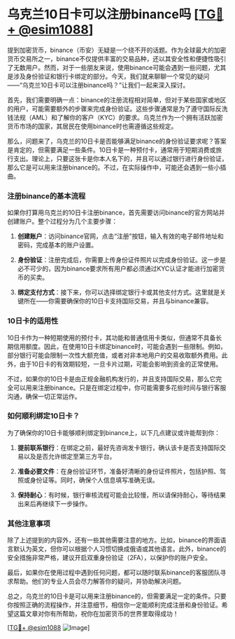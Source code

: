 # 乌克兰10日卡可以注册binance吗 [[TG💪+ @esim1088](https://t.me/s/esim1088)]

提到加密货币，binance（币安）无疑是一个绕不开的话题。作为全球最大的加密货币交易所之一，binance不仅提供丰富的交易品种，还以其安全性和便捷性吸引了无数用户。然而，对于一些朋友来说，使用binance可能会遇到一些问题，尤其是涉及身份验证和银行卡绑定的部分。今天，我们就来聊聊一个常见的疑问——“乌克兰10日卡可以注册binance吗？”让我们一起来深入探讨。

首先，我们需要明确一点：binance的注册流程相对简单，但对于某些国家或地区的用户，可能需要额外的步骤来完成身份验证。这些步骤通常是为了遵守国际反洗钱法规（AML）和了解你的客户（KYC）的要求。乌克兰作为一个拥有活跃加密货币市场的国家，其居民在使用binance时也需遵循这些规定。

那么，问题来了，乌克兰的10日卡是否能够满足binance的身份验证要求呢？答案是肯定的，但需要满足一些条件。10日卡是一种预付卡，通常用于短期消费或旅行支出。理论上，只要这张卡是你本人名下的，并且可以通过银行进行身份验证，那么它是可以用来注册binance的。不过，在实际操作中，可能还会遇到一些小插曲。

### 注册binance的基本流程

如果你打算用乌克兰的10日卡注册binance，首先需要访问binance的官方网站并创建账户。整个过程分为几个主要步骤：

1. **创建账户**：访问binance官网，点击“注册”按钮，输入有效的电子邮件地址和密码，完成基本的账户设置。
   
2. **身份验证**：注册完成后，你需要上传身份证件照片以完成身份验证。这一步是必不可少的，因为binance要求所有用户都必须通过KYC认证才能进行加密货币的买卖。

3. **绑定支付方式**：接下来，你可以选择绑定银行卡或其他支付方式。这里就是关键所在——你需要确保你的10日卡支持国际交易，并且与binance兼容。

### 10日卡的适用性

10日卡作为一种短期使用的预付卡，其功能和普通信用卡类似，但通常不具备长期信用额度。因此，在使用10日卡绑定binance时，可能会遇到一些限制。例如，部分银行可能会限制一次性大额充值，或者对非本地用户的交易收取额外费用。此外，由于10日卡的有效期较短，一旦卡片过期，可能会影响到资金的正常使用。

不过，如果你的10日卡是由正规金融机构发行的，并且支持国际交易，那么它完全可以用来注册binance。只是在绑定过程中，你可能需要多花些时间与银行客服沟通，确保一切正常运作。

### 如何顺利绑定10日卡？

为了确保你的10日卡能够顺利绑定到binance上，以下几点建议或许能帮到你：

1. **提前联系银行**：在绑定之前，最好先咨询发卡银行，确认该卡是否支持国际交易以及是否允许绑定至第三方平台。

2. **准备必要文件**：在身份验证环节，准备好清晰的身份证件照片，包括护照、驾照或身份证等。同时，确保个人信息填写准确无误。

3. **保持耐心**：有时候，银行审核流程可能会比较慢，所以请保持耐心，等待结果出来后再继续下一步操作。

### 其他注意事项

除了上述提到的内容外，还有一些其他需要注意的地方。比如，binance的界面语言默认为英文，但你可以根据个人习惯切换成俄语或其他语言。此外，binance的安全措施非常严格，建议开启双重身份验证（2FA），以保护你的账户安全。

最后，如果你在使用过程中遇到任何问题，都可以随时联系binance的客服团队寻求帮助。他们的专业人员会尽力解答你的疑问，并协助解决问题。

总之，乌克兰的10日卡是可以用来注册binance的，但需要满足一定的条件。只要你按照正确的流程操作，并注意细节，相信你一定能顺利完成注册和身份验证。希望这篇文章对你有所帮助，祝你在加密货币的世界里取得成功！

[[TG💪+ @esim1088](https://t.me/s/esim1088) ![Image](https://i.postimg.cc/4NQfJmqS/Snipaste-2025-05-13-00-14-12.png)]